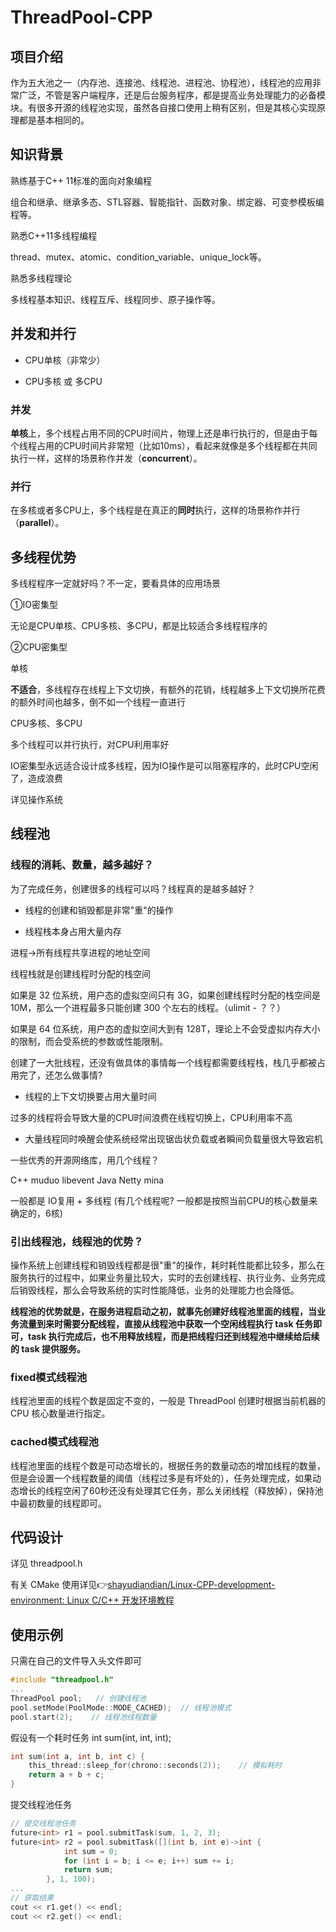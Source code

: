# ThreadPool-CPP
## 项目介绍

作为五大池之一（内存池、连接池、线程池、进程池、协程池），线程池的应用非常广泛，不管是客户端程序，还是后台服务程序，都是提高业务处理能力的必备模块。有很多开源的线程池实现，虽然各自接口使用上稍有区别，但是其核心实现原理都是基本相同的。

## 知识背景

熟练基于C++ 11标准的面向对象编程 

组合和继承、继承多态、STL容器、智能指针、函数对象、绑定器、可变参模板编程等。 

熟悉C++11多线程编程

thread、mutex、atomic、condition_variable、unique_lock等。 

熟悉多线程理论 

多线程基本知识、线程互斥、线程同步、原子操作等。

## 并发和并行

- CPU单核（非常少）

- CPU多核 或 多CPU

### 并发

**单核**上，多个线程占用不同的CPU时间片，物理上还是串行执行的，但是由于每个线程占用的CPU时间片非常短（比如10ms），看起来就像是多个线程都在共同执行一样，这样的场景称作并发（**concurrent**）。

### 并行

在多核或者多CPU上，多个线程是在真正的**同时**执行，这样的场景称作并行（**parallel**）。



## 多线程优势

多线程程序一定就好吗？不一定，要看具体的应用场景

①IO密集型

无论是CPU单核、CPU多核、多CPU，都是比较适合多线程程序的

②CPU密集型

单核

**不适合**，多线程存在线程上下文切换，有额外的花销，线程越多上下文切换所花费的额外时间也越多，倒不如一个线程一直进行

CPU多核、多CPU

多个线程可以并行执行，对CPU利用率好



IO密集型永远适合设计成多线程，因为IO操作是可以阻塞程序的，此时CPU空闲了，造成浪费

详见操作系统



## 线程池

### 线程的消耗、数量，越多越好？

为了完成任务，创建很多的线程可以吗？线程真的是越多越好？ 

- 线程的创建和销毁都是非常"重"的操作 

- 线程栈本身占用大量内存



进程->所有线程共享进程的地址空间

线程栈就是创建线程时分配的栈空间

如果是 32 位系统，用户态的虚拟空间只有 3G，如果创建线程时分配的栈空间是 10M，那么一个进程最多只能创建 300 个左右的线程。（ulimit - ？？）

如果是 64 位系统，用户态的虚拟空间大到有 128T，理论上不会受虚拟内存大小的限制，而会受系统的参数或性能限制。

创建了一大批线程，还没有做具体的事情每一个线程都需要线程栈，栈几乎都被占用完了，还怎么做事情?

- 线程的上下文切换要占用大量时间 

过多的线程将会导致大量的CPU时间浪费在线程切换上，CPU利用率不高

- 大量线程同时唤醒会使系统经常出现锯齿状负载或者瞬间负载量很大导致宕机





一些优秀的开源网络库，用几个线程？

C++   muduo libevent 
Java  Netty mina 

一般都是 IO复用 + 多线程      (有几个线程呢?  一般都是按照当前CPU的核心数量来确定的，6核)

### 引出线程池，线程池的优势？

操作系统上创建线程和销毁线程都是很"重"的操作，耗时耗性能都比较多，那么在服务执行的过程中，如果业务量比较大，实时的去创建线程、执行业务、业务完成后销毁线程，那么会导致系统的实时性能降低，业务的处理能力也会降低。 

**线程池的优势就是，在服务进程启动之初，就事先创建好线程池里面的线程，当业务流量到来时需要分配线程，直接从线程池中获取一个空闲线程执行 task 任务即可，task 执行完成后，也不用释放线程，而是把线程归还到线程池中继续给后续的 task 提供服务。**



### fixed模式线程池

线程池里面的线程个数是固定不变的，一般是 ThreadPool 创建时根据当前机器的 CPU 核心数量进行指定。

### cached模式线程池

线程池里面的线程个数是可动态增长的，根据任务的数量动态的增加线程的数量，但是会设置一个线程数量的阈值（线程过多是有坏处的），任务处理完成，如果动态增长的线程空闲了60秒还没有处理其它任务，那么关闭线程（释放掉），保持池中最初数量的线程即可。



## 代码设计

详见 threadpool.h

有关 CMake 使用详见👉[shayudiandian/Linux-CPP-development-environment: Linux C/C++ 开发环境教程](https://github.com/shayudiandian/Linux-CPP-development-environment)



## 使用示例

只需在自己的文件导入头文件即可

```c++
#include "threadpool.h"
...
ThreadPool pool;   // 创建线程池
pool.setMode(PoolMode::MODE_CACHED);  // 线程池模式
pool.start(2);    // 线程池线程数量
```

假设有一个耗时任务 int sum(int, int, int);

```C++
int sum(int a, int b, int c) {
    this_thread::sleep_for(chrono::seconds(2));    // 模拟耗时
    return a + b + c;
}
```

提交线程池任务

```C++
// 提交线程池任务
future<int> r1 = pool.submitTask(sum, 1, 2, 3);
future<int> r2 = pool.submitTask([](int b, int e)->int {
            int sum = 0;
            for (int i = b; i <= e; i++) sum += i;
            return sum;
        }, 1, 100);
...
// 获取结果
cout << r1.get() << endl;
cout << r2.get() << endl;
```


